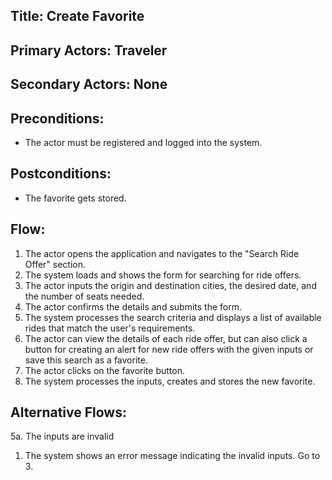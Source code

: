 ## Title: Create Favorite

## Primary Actors: Traveler
## Secondary Actors: None

## Preconditions:
- The actor must be registered and logged into the system.

## Postconditions:
- The favorite gets stored.

## Flow:
1. The actor opens the application and navigates to the "Search Ride Offer" section.
2. The system loads and shows the form for searching for ride offers.
3. The actor inputs the origin and destination cities, the desired date, and the number of seats needed.
4. The actor confirms the details and submits the form.
5. The system processes the search criteria and displays a list of available rides that match the user's requirements.
6. The actor can view the details of each ride offer, but can also click a button for creating an alert for new ride offers with the given inputs or save this search as a favorite.
7. The actor clicks on the favorite button.
8. The system processes the inputs, creates and stores the new favorite.

## Alternative Flows:
5a. The inputs are invalid
1.  The system shows an error message indicating the invalid inputs. Go to 3.